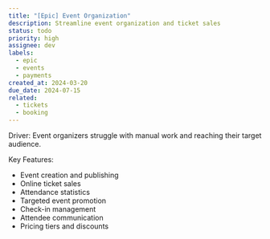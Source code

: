 ```yaml
---
title: "[Epic] Event Organization"
description: Streamline event organization and ticket sales
status: todo
priority: high
assignee: dev
labels:
  - epic
  - events
  - payments
created_at: 2024-03-20
due_date: 2024-07-15
related:
  - tickets
  - booking
---
```


Driver: Event organizers struggle with manual work and reaching their target audience.

Key Features:

- Event creation and publishing
- Online ticket sales
- Attendance statistics
- Targeted event promotion
- Check-in management
- Attendee communication
- Pricing tiers and discounts
